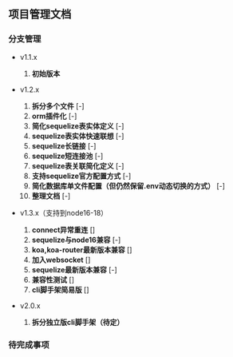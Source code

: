 ## 项目管理文档

### 分支管理

- v1.1.x
    1. **初始版本**

- v1.2.x
    1. **拆分多个文件** [-]
    2. **orm插件化** [-]
    3. **简化sequelize表实体定义** [-]
    4. **sequelize表实体快速联想** [-]
    5. **sequelize长链接** [-]
    6. **sequelize短连接池** [-]
    7. **sequelize表关联简化定义** [-]
    8. **支持sequelize官方配置方式** [-]
    9. **简化数据库单文件配置（但仍然保留.env动态切换的方式）** [-]
    10. **整理文档** [-]

- v1.3.x（支持到node16-18）
    1. **connect异常重连** []
    2. **sequelize与node16兼容** [-]
    3. **koa,koa-router最新版本兼容** []
    4. **加入websocket** []
    5. **sequelize最新版本兼容** [-]
    6. **兼容性测试** []
    7. **cli脚手架简易版** []

- v2.0.x
    1. **拆分独立版cli脚手架（待定）**

### 待完成事项

